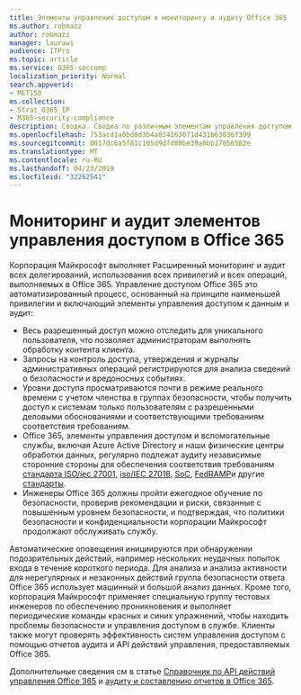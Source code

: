 ```yaml
---
title: Элементы управления доступом к мониторингу и аудиту Office 365
ms.author: robmazz
author: robmazz
manager: laurawi
audience: ITPro
ms.topic: article
ms.service: O365-seccomp
localization_priority: Normal
search.appverid:
- MET150
ms.collection:
- Strat_O365_IP
- M365-security-compliance
description: Сводка. Сводка по различным элементам управления доступом к мониторингу и аудиту, доступным в Office 365.
ms.openlocfilehash: 753acd1a0bd0d3b4a834263071d431b63836f399
ms.sourcegitcommit: 0017dc6a5f81c165d9dfd88be39a6bb17856582e
ms.translationtype: MT
ms.contentlocale: ru-RU
ms.lasthandoff: 04/23/2019
ms.locfileid: "32262541"
---
```

# <a name="monitoring-and-auditing-access-controls-in-office-365"></a>Мониторинг и аудит элементов управления доступом в Office 365

Корпорация Майкрософт выполняет Расширенный мониторинг и аудит всех делегирований, использования всех привилегий и всех операций, выполняемых в Office 365. Управление доступом Office 365 это автоматизированный процесс, основанный на принципе наименьшей привилегии и включающий элементы управления доступом к данным и аудит:
- Весь разрешенный доступ можно отследить для уникального пользователя, что позволяет администраторам выполнять обработку контента клиента.
- Запросы на контроль доступа, утверждения и журналы административных операций регистрируются для анализа сведений о безопасности и вредоносных событиях.
- Уровни доступа просматриваются почти в режиме реального времени с учетом членства в группах безопасности, чтобы получить доступ к системам только пользователям с разрешенными деловыми обоснованиями и соответствующими требованиям соответствия требованиям.
- Office 365, элементы управления доступом и вспомогательные службы, включая Azure Active Directory и наши физические центры обработки данных, регулярно подлежат аудиту независимые сторонние стороны для обеспечения соответствия требованиям [стандарта ISO/iec 27001](https://www.microsoft.com/en-us/TrustCenter/Compliance/iso-iec-27001), [iso/IEC 27018](https://www.microsoft.com/en-us/TrustCenter/Compliance/iso-iec-27018), [SoC](https://www.microsoft.com/en-us/TrustCenter/Compliance/SOC), [FedRAMP](https://www.microsoft.com/en-us/TrustCenter/Compliance/FedRAMP)и другие [стандарты](https://www.microsoft.com/en-us/TrustCenter/Compliance?service=Office#Icons).
- Инженеры Office 365 должны пройти ежегодное обучение по безопасности, проверив рекомендации и риски, связанные с повышенным уровнем безопасности, и подтверждая, что политики безопасности и конфиденциальности корпорации Майкрософт продолжают обслуживать службу.

Автоматические оповещения инициируются при обнаружении подозрительных действий, например нескольких неудачных попыток входа в течение короткого периода. Для анализа и анализа активности для нерегулярных и незаконных действий группа безопасности ответа Office 365 использует машинный и большой анализ данных. Кроме того, корпорация Майкрософт применяет специальную группу тестовых инженеров по обеспечению проникновения и выполняет периодические команды красных и синих упражнений, чтобы находить проблемы безопасности и управления доступом в службе. Клиенты также могут проверять эффективность систем управления доступом с помощью отчетов аудита и API действий управления, предоставляемых Office 365. 

Дополнительные сведения см в статье [Справочник по API действий управления Office 365](https://msdn.microsoft.com/en-us/library/office/mt227394.aspx) и [аудиту и составлению отчетов в Office 365](office-365-auditing-and-reporting-overview.md).
